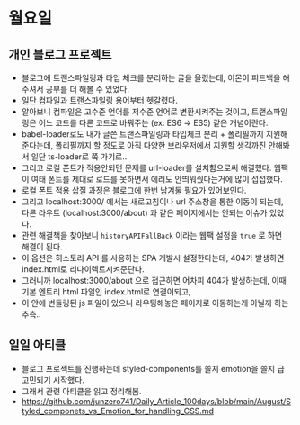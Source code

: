 # 월요일


## 개인 블로그 프로젝트
* 블로그에 트랜스파일링과 타입 체크를 분리하는 글을 올렸는데, 이몬이 피드백을 해주셔서 공부를 더 해볼 수 있었다.
* 일단 컴파일과  트랜스파일링 용어부터 헷갈렸다. 
* 알아보니 컴파일은 고수준 언어를 저수준 언어로 변환시켜주는 것이고, 트랜스파일링은 어느 코드를 다른 코드로 바꿔주는 (ex: ES6 => ES5) 같은 개념이란다.
* babel-loader로도 내가 글쓴 트랜스파일링과 타입체크 분리 + 폴리필까지 지원해준다는데, 폴리필까지 할 정도로 아직 다양한 브라우저에서 지원할 생각까진 안해봐서 일단 ts-loader로 쭉 가기로..
* 그리고 로컬 폰트가 적용안되던 문제를 url-loader를 설치함으로써 해결했다. 웹팩이 여태 폰트를 제대로 로드를 못하면서 에러도 안띄워줬다는거에 많이 섭섭했다.
* 로컬 폰트 적용 삽질 과정은 블로그에 한번 남겨둘 필요가 있어보인다.
* 그리고 localhost:3000/ 에서는 새로고침이나 url 주소창을 통한 이동이 되는데, 다른 라우트 (localhost:3000/about) 과 같은 페이지에서는 안되는 이슈가 있었다.
* 관련 해결책을 찾아보니 `historyAPIFallBack` 이라는 웹팩 설정을 `true` 로 하면 해결이 된다.
* 이 옵션은 히스토리 API 를 사용하는 SPA 개발시 설정한다는데, 404가 발생하면 index.html로 리다이렉트시켜준단다. 
* 그러니까 localhost:3000/about 으로 접근하면 어차피 404가 발생하는데, 이때 기본 엔트리 html 파일인 index.html로 연결이되고,
* 이 안에 번들링된 js 파일이 있으니 라우팅해놓은 페이지로 이동하는게 아닐까 하는 추측..


## 일일 아티클
* 블로그 프로젝트를 진행하는데 styled-components를 쓸지 emotion을 쓸지 급 고민되기 시작했다.
* 그래서 관련 아티클을 읽고 정리해봄.
* https://github.com/junzero741/Daily_Article_100days/blob/main/August/Styled_componets_vs_Emotion_for_handling_CSS.md
